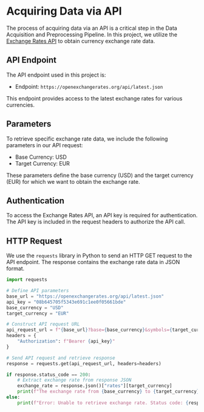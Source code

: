 # Acquiring Data via API

The process of acquiring data via an API is a critical step in the Data Acquisition and Preprocessing Pipeline. In this project, we utilize the [Exchange Rates API](https://openexchangerates.org/api/latest.json) to obtain currency exchange rate data.

## API Endpoint

The API endpoint used in this project is:

- Endpoint: `https://openexchangerates.org/api/latest.json`

This endpoint provides access to the latest exchange rates for various currencies.

## Parameters

To retrieve specific exchange rate data, we include the following parameters in our API request:

- Base Currency: USD
- Target Currency: EUR

These parameters define the base currency (USD) and the target currency (EUR) for which we want to obtain the exchange rate.

## Authentication

To access the Exchange Rates API, an API key is required for authentication. The API key is included in the request headers to authorize the API call.

## HTTP Request

We use the `requests` library in Python to send an HTTP GET request to the API endpoint. The response contains the exchange rate data in JSON format.

```python
import requests

# Define API parameters
base_url = "https://openexchangerates.org/api/latest.json"
api_key = "08b645705f5343e691c1ee0f05661bde"
base_currency = "USD"
target_currency = "EUR"

# Construct API request URL
api_request_url = f"{base_url}?base={base_currency}&symbols={target_currency}"
headers = {
    "Authorization": f"Bearer {api_key}"
}

# Send API request and retrieve response
response = requests.get(api_request_url, headers=headers)

if response.status_code == 200:
    # Extract exchange rate from response JSON
    exchange_rate = response.json()["rates"][target_currency]
    print(f"The exchange rate from {base_currency} to {target_currency} is: {exchange_rate}")
else:
    print(f"Error: Unable to retrieve exchange rate. Status code: {response.status_code}")
